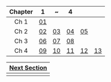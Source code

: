 | Chapter | 1 | ~ | 4 | | |
|:---:|:---:|:---:|:---:|:---:|:---:|
| Ch 1 | [01](https://detegice.github.io/chapter1-01-about-java/) |
| Ch 2 | [02](https://detegice.github.io/chapter2-01-basic-structure-of-java-program/) | [03](https://detegice.github.io/chapter2-02-literal-constant-and-data-type-conversion/) | [04](https://detegice.github.io/chapter2-03-input-and-operators/) | [05](https://detegice.github.io/chapter2-04-if-else-switch-case/)|
| Ch 3 | [06](https://detegice.github.io/chapter3-01-loop/) | [07](https://detegice.github.io/chapter3-02-array/) | [08](https://detegice.github.io/chapter3-03-exception/) |
| Ch 4 | [09](https://detegice.github.io/chapter4-01-object-oriented-programming/) | [10](https://detegice.github.io/chapter4-02-class-and-object/) | [11](https://detegice.github.io/chapter4-03-object-array-and-method-overloading/) | [12](https://detegice.github.io/chapter4-04-garbage-collection-and-access-modifier/) | [13](https://detegice.github.io/chapter4-05-static-and-final/) |

| [Next Section](https://detegice.github.io/chapter5-01-inheritance/) |
|:---:|
| |
